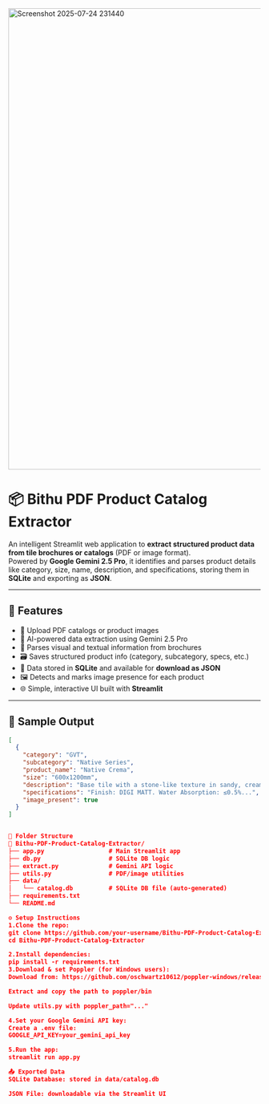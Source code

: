 <img width="1913" height="920" alt="Screenshot 2025-07-24 231440" src="https://github.com/user-attachments/assets/b2ecd3bf-bcc7-4bbf-86a5-19f8500201ab" />


# 📦 Bithu PDF Product Catalog Extractor

An intelligent Streamlit web application to **extract structured product data from tile brochures or catalogs** (PDF or image format).  
Powered by **Google Gemini 2.5 Pro**, it identifies and parses product details like category, size, name, description, and specifications, storing them in **SQLite** and exporting as **JSON**.

---

## 🚀 Features

- 📄 Upload PDF catalogs or product images  
- 🤖 AI-powered data extraction using Gemini 2.5 Pro  
- 🧠 Parses visual and textual information from brochures  
- 🗃 Saves structured product info (category, subcategory, specs, etc.)  
- 💾 Data stored in **SQLite** and available for **download as JSON**  
- 🖼 Detects and marks image presence for each product  
- 🌐 Simple, interactive UI built with **Streamlit**

---

## 📌 Sample Output

```json
[
  {
    "category": "GVT",
    "subcategory": "Native Series",
    "product_name": "Native Crema",
    "size": "600x1200mm",
    "description": "Base tile with a stone-like texture in sandy, creamy tones...",
    "specifications": "Finish: DIGI MATT. Water Absorption: ≤0.5%...",
    "image_present": true
  }
]


📂 Folder Structure
📁 Bithu-PDF-Product-Catalog-Extractor/
├── app.py                  # Main Streamlit app
├── db.py                   # SQLite DB logic
├── extract.py              # Gemini API logic
├── utils.py                # PDF/image utilities
├── data/
│   └── catalog.db          # SQLite DB file (auto-generated)
├── requirements.txt
└── README.md

⚙️ Setup Instructions
1.Clone the repo:
git clone https://github.com/your-username/Bithu-PDF-Product-Catalog-Extractor.git
cd Bithu-PDF-Product-Catalog-Extractor

2.Install dependencies:
pip install -r requirements.txt
3.Download & set Poppler (for Windows users):
Download from: https://github.com/oschwartz10612/poppler-windows/releases/

Extract and copy the path to poppler/bin

Update utils.py with poppler_path="..."

4.Set your Google Gemini API key:
Create a .env file:
GOOGLE_API_KEY=your_gemini_api_key

5.Run the app:
streamlit run app.py

📤 Exported Data
SQLite Database: stored in data/catalog.db

JSON File: downloadable via the Streamlit UI

